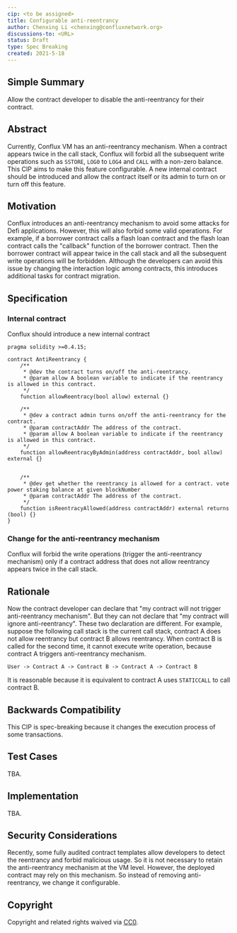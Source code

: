 ```yaml
---
cip: <to be assigned>
title: Configurable anti-reentrancy
author: Chenxing Li <chenxing@confluxnetwork.org>
discussions-to: <URL>
status: Draft
type: Spec Breaking
created: 2021-5-18
---
```


## Simple Summary
Allow the contract developer to disable the anti-reentrancy for their contract. 

## Abstract
Currently, Conflux VM has an anti-reentrancy mechanism. When a contract appears twice in the call stack, Conflux will forbid all the subsequent write operations such as `SSTORE`, `LOG0` to `LOG4` and `CALL` with a non-zero balance. This CIP aims to make this feature configurable. A new internal contract should be introduced and allow the contract itself or its admin to turn on or turn off this feature. 

## Motivation
Conflux introduces an anti-reentrancy mechanism to avoid some attacks for Defi applications. However, this will also forbid some valid operations. For example, if a borrower contract calls a flash loan contract and the flash loan contract calls the "callback" function of the borrower contract. Then the borrower contract will appear twice in the call stack and all the subsequent write operations will be forbidden. Although the developers can avoid this issue by changing the interaction logic among contracts, this introduces additional tasks for contract migration.

## Specification

### Internal contract

Conflux should introduce a new internal contract 

```
pragma solidity >=0.4.15;

contract AntiReentrancy {
    /**
     * @dev the contract turns on/off the anti-reentrancy. 
     * @param allow A boolean variable to indicate if the reentrancy is allowed in this contract.
     */
    function allowReentracy(bool allow) external {}

    /**
     * @dev a contract admin turns on/off the anti-reentrancy for the contract. 
     * @param contractAddr The address of the contract. 
     * @param allow A boolean variable to indicate if the reentrancy is allowed in this contract.
     */
    function allowReentracyByAdmin(address contractAddr, bool allow) external {}


    /**
     * @dev get whether the reentrancy is allowed for a contract. vote power staking balance at given blockNumber
     * @param contractAddr The address of the contract. 
     */
    function isReentracyAllowed(address contractAddr) external returns (bool) {}
}
```

### Change for the anti-reentrancy mechanism

Conflux will forbid the write operations (trigger the anti-reentrancy mechanism) only if a contract address that does not allow reentrancy appears twice in the call stack.

## Rationale

Now the contract developer can declare that "my contract will not trigger anti-reentrancy mechanism". But they can not declare that "my contract will ignore anti-reentrancy". These two declaration are different. For example, suppose the following call stack is the current call stack, contract A does not allow reentrancy but contract B allows reentrancy. When contract B is called for the second time, it cannot execute write operation, because contract A triggers anti-reentrancy mechanism. 

```
User -> Contract A -> Contract B -> Contract A -> Contract B
```

It is reasonable because it is equivalent to contract A uses `STATICCALL` to call contract B.


## Backwards Compatibility

This CIP is spec-breaking because it changes the execution process of some transactions. 

## Test Cases
TBA.

## Implementation
TBA.

## Security Considerations
Recently, some fully audited contract templates allow developers to detect the reentrancy and forbid malicious usage. So it is not necessary to retain the anti-reentrancy mechanism at the VM level. However, the deployed contract may rely on this mechanism. So instead of removing anti-reentrancy, we change it configurable. 


## Copyright
Copyright and related rights waived via [CC0](https://creativecommons.org/publicdomain/zero/1.0/).
